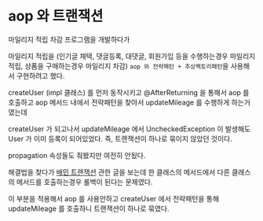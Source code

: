 # aop 와 트랜잭션

마일리지 적립 차감 프로그램을 개발하다가 


마일리지 적립을 (인기글 채택, 댓글등록, 대댓글, 회원가입 등을 수행하는경우 마일리지 적립, 상품을 구매하는경우 마일리지 차감) `aop 와 전략패턴 + 추상팩토리패턴`을 사용해서 구현하려고 했다.

createUser (impl 클래스) 를 먼저 동작시키고 @AfterReturning 을 통해서 aop 를 호출하고 aop 메서드 내에서 전략패턴을 찾아서 updateMileage 를 수행하게 하는거였는데

createUser 가 되고나서 updateMileage 에서 UncheckedException 이 발생해도 User 가 이미 등록이 되어있었다. 즉, 트랜잭션이 하나로 묶이지 않았던 것이다.

propagation 속성들도 줘봤지만 여전히 안됬다.

해결법을 찾다가 [배민 트랜잭션](https://woowabros.github.io/experience/2019/01/29/exception-in-transaction.html) 관한 글을 보는데 한 클래스의 메서드에서 다른 클래스의 메서드를 호출하는경우
롤백이 된다는 문제였다.

이 부분을 적용해서 aop 를 사용안하고 createUser 에서 전략패턴을 통해 updateMileage 를 호출하니 트랜잭션이 하나로 묶였다.

